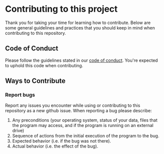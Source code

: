 # Contributing to this project
Thank you for taking your time for learning how to contribute. Below are some general guidelines and practices that you should keep in mind when contributing to this repository.

## Code of Conduct
Please follow the guidelines stated in our [code of conduct](https://github.com/ConnorS1110/CSC510_Homework2b_Group14/blob/main/CODE_OF_CONDUCT.md). You're expected to uphold this code when contributing.

## Ways to Contribute

### Report bugs
Report any issues you encounter while using or contributing to this repository as a new github issue. When reporting a bug please describe:
1. Any preconditions (your operating system, status of your data, files that the program may access, and if the program is running on an external drive)
2. Sequence of actions from the initial execution of the program to the bug.
3. Expected behavior (i.e. if the bug was not there).
4. Actual behavior (i.e. the effect of the bug).

###
